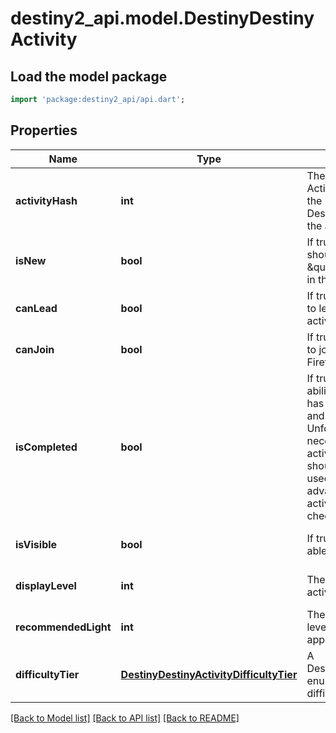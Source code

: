 # destiny2_api.model.DestinyDestinyActivity

## Load the model package
```dart
import 'package:destiny2_api/api.dart';
```

## Properties
Name | Type | Description | Notes
------------ | ------------- | ------------- | -------------
**activityHash** | **int** | The hash identifier of the Activity. Use this to look up the DestinyActivityDefinition of the activity. | [optional] [default to null]
**isNew** | **bool** | If true, then the activity should have a \&quot;new\&quot; indicator in the Director UI. | [optional] [default to null]
**canLead** | **bool** | If true, the user is allowed to lead a Fireteam into this activity. | [optional] [default to null]
**canJoin** | **bool** | If true, the user is allowed to join with another Fireteam in this activity. | [optional] [default to null]
**isCompleted** | **bool** | If true, we both have the ability to know that the user has completed this activity and they have completed it. Unfortunately, we can&#39;t necessarily know this for all activities. As such, this should probably only be used if you already know in advance which specific activities you wish to check. | [optional] [default to null]
**isVisible** | **bool** | If true, the user should be able to see this activity. | [optional] [default to null]
**displayLevel** | **int** | The difficulty level of the activity, if applicable. | [optional] [default to null]
**recommendedLight** | **int** | The recommended light level for the activity, if applicable. | [optional] [default to null]
**difficultyTier** | [**DestinyDestinyActivityDifficultyTier**](DestinyDestinyActivityDifficultyTier.md) | A DestinyActivityDifficultyTier enum value indicating the difficulty of the activity. | [optional] [default to null]

[[Back to Model list]](../README.md#documentation-for-models) [[Back to API list]](../README.md#documentation-for-api-endpoints) [[Back to README]](../README.md)


